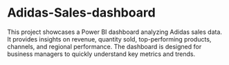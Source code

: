 # Adidas-Sales-dashboard
This project showcases a Power BI dashboard analyzing Adidas sales data. It provides insights on revenue, quantity sold, top-performing products, channels, and regional performance. The dashboard is designed for business managers to quickly understand key metrics and trends.
